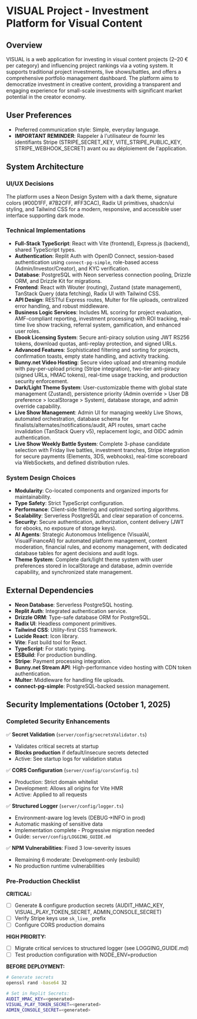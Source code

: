 # VISUAL Project - Investment Platform for Visual Content

## Overview
VISUAL is a web application for investing in visual content projects (2–20 € per category) and influencing project rankings via a voting system. It supports traditional project investments, live shows/battles, and offers a comprehensive portfolio management dashboard. The platform aims to democratize investment in creative content, providing a transparent and engaging experience for small-scale investments with significant market potential in the creator economy.

## User Preferences
- Preferred communication style: Simple, everyday language.
- **IMPORTANT REMINDER**: Rappeler à l'utilisateur de fournir les identifiants Stripe (STRIPE_SECRET_KEY, VITE_STRIPE_PUBLIC_KEY, STRIPE_WEBHOOK_SECRET) avant ou au déploiement de l'application.

## System Architecture

### UI/UX Decisions
The platform uses a Neon Design System with a dark theme, signature colors (#00D1FF, #7B2CFF, #FF3CAC), Radix UI primitives, shadcn/ui styling, and Tailwind CSS for a modern, responsive, and accessible user interface supporting dark mode.

### Technical Implementations
- **Full-Stack TypeScript**: React with Vite (frontend), Express.js (backend), shared TypeScript types.
- **Authentication**: Replit Auth with OpenID Connect, session-based authentication using `connect-pg-simple`, role-based access (Admin/Investor/Creator), and KYC verification.
- **Database**: PostgreSQL with Neon serverless connection pooling, Drizzle ORM, and Drizzle Kit for migrations.
- **Frontend**: React with Wouter (routing), Zustand (state management), TanStack Query (data fetching), Radix UI with Tailwind CSS.
- **API Design**: RESTful Express routes, Multer for file uploads, centralized error handling, and robust middleware.
- **Business Logic Services**: Includes ML scoring for project evaluation, AMF-compliant reporting, investment processing with ROI tracking, real-time live show tracking, referral system, gamification, and enhanced user roles.
- **Ebook Licensing System**: Secure anti-piracy solution using JWT RS256 tokens, download quotas, anti-replay protection, and signed URLs.
- **Advanced Features**: Sophisticated filtering and sorting for projects, confirmation toasts, empty state handling, and activity tracking.
- **Bunny.net Video Hosting**: Secure video upload and streaming module with pay-per-upload pricing (Stripe integration), two-tier anti-piracy (signed URLs, HMAC tokens), real-time usage tracking, and production security enforcement.
- **Dark/Light Theme System**: User-customizable theme with global state management (Zustand), persistence priority (Admin override > User DB preference > localStorage > System), database storage, and admin override capability.
- **Live Show Management**: Admin UI for managing weekly Live Shows, automated orchestration, database schema for finalists/alternates/notifications/audit, API routes, smart cache invalidation (TanStack Query v5), replacement logic, and OIDC admin authentication.
- **Live Show Weekly Battle System**: Complete 3-phase candidate selection with Friday live battles, investment tranches, Stripe integration for secure payments (Elements, 3DS, webhooks), real-time scoreboard via WebSockets, and defined distribution rules.

### System Design Choices
- **Modularity**: Co-located components and organized imports for maintainability.
- **Type Safety**: Strict TypeScript configuration.
- **Performance**: Client-side filtering and optimized sorting algorithms.
- **Scalability**: Serverless PostgreSQL and clear separation of concerns.
- **Security**: Secure authentication, authorization, content delivery (JWT for ebooks, no exposure of storage keys).
- **AI Agents**: Strategic Autonomous Intelligence (VisualAI, VisualFinanceAI) for automated platform management, content moderation, financial rules, and economy management, with dedicated database tables for agent decisions and audit logs.
- **Theme System**: Complete dark/light theme system with user preferences stored in localStorage and database, admin override capability, and synchronized state management.

## External Dependencies

- **Neon Database**: Serverless PostgreSQL hosting.
- **Replit Auth**: Integrated authentication service.
- **Drizzle ORM**: Type-safe database ORM for PostgreSQL.
- **Radix UI**: Headless component primitives.
- **Tailwind CSS**: Utility-first CSS framework.
- **Lucide React**: Icon library.
- **Vite**: Fast build tool for React.
- **TypeScript**: For static typing.
- **ESBuild**: For production bundling.
- **Stripe**: Payment processing integration.
- **Bunny.net Stream API**: High-performance video hosting with CDN token authentication.
- **Multer**: Middleware for handling file uploads.
- **connect-pg-simple**: PostgreSQL-backed session management.
## Security Implementations (October 1, 2025)

### Completed Security Enhancements

✅ **Secret Validation** (`server/config/secretsValidator.ts`)
- Validates critical secrets at startup
- **Blocks production** if default/insecure secrets detected
- Active: See startup logs for validation status

✅ **CORS Configuration** (`server/config/corsConfig.ts`)
- Production: Strict domain whitelist
- Development: Allows all origins for Vite HMR
- Active: Applied to all requests

✅ **Structured Logger** (`server/config/logger.ts`)
- Environment-aware log levels (DEBUG→INFO in prod)
- Automatic masking of sensitive data
- Implementation complete - Progressive migration needed
- Guide: `server/config/LOGGING_GUIDE.md`

✅ **NPM Vulnerabilities**: Fixed 3 low-severity issues
- Remaining 6 moderate: Development-only (esbuild)
- No production runtime vulnerabilities

### Pre-Production Checklist

**CRITICAL:**
- [ ] Generate & configure production secrets (AUDIT_HMAC_KEY, VISUAL_PLAY_TOKEN_SECRET, ADMIN_CONSOLE_SECRET)
- [ ] Verify Stripe keys use `sk_live_` prefix
- [ ] Configure CORS production domains

**HIGH PRIORITY:**
- [ ] Migrate critical services to structured logger (see LOGGING_GUIDE.md)
- [ ] Test production configuration with NODE_ENV=production

**BEFORE DEPLOYMENT:**
```bash
# Generate secrets
openssl rand -base64 32

# Set in Replit Secrets:
AUDIT_HMAC_KEY=<generated>
VISUAL_PLAY_TOKEN_SECRET=<generated>
ADMIN_CONSOLE_SECRET=<generated>
```
